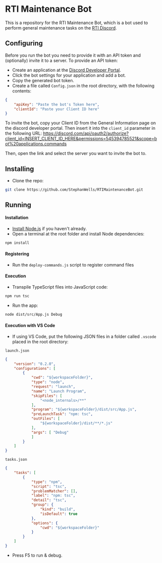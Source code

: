 # RTI Maintenance Bot
This is a repository for the RTI Maintenance Bot, which is a bot used to perform general maintenance tasks on the [RTI Discord](https://discord.gg/rti).

## Configuring
Before you run the bot you need to provide it with an API token and (optionally) invite it to a server.
To provide an API token:
  * Create an application at the [Discord Developer Portal](https://discord.com/developers/applications).
  * Click the bot settings for your application and add a bot.
  * Copy the generated bot token.
  * Create a file called `Config.json` in the root directory, with the following contents:
```json
{
    "apiKey": "Paste the bot's Token here",
    "clientId": "Paste your Client ID here"
}
```

To invite the bot, copy your Client ID from the General Information page on the discord developer portal.
Then insert it into the `client_id` parameter in the following URL:
https://discord.com/api/oauth2/authorize?client_id=INSERT_CLIENT_ID_HERE&permissions=545394785521&scope=bot%20applications.commands

Then, open the link and select the server you want to invite the bot to.

## Installing
* Clone the repo:
```bash
git clone https://github.com/StephanWells/RTIMaintenanceBot.git
```

## Running
#### Installation
* [Install Node.js](https://nodejs.org/en/download/) if you haven't already.
* Open a terminal at the root folder and install Node dependencies:
```bash
npm install
```

#### Registering
* Run the `deploy-commands.js` script to register command files

#### Execution
* Transpile TypeScript files into JavaScript code:
```bash
npm run tsc
```
* Run the app:
```bash
node dist/src/App.js Debug
```

#### Execution with VS Code
* If using VS Code, put the following JSON files in a folder called `.vscode` placed in the root directory:

`launch.json`

```json
{
    "version": "0.2.0",
    "configurations": [
        {
            "cwd": "${workspaceFolder}",
            "type": "node",
            "request": "launch",
            "name": "Launch Program",
            "skipFiles": [
                "<node_internals>/**"
            ],
            "program": "${workspaceFolder}/dist/src/App.js",
            "preLaunchTask": "npm: tsc",
            "outFiles": [
                "${workspaceFolder}/dist/**/*.js"
            ],
            "args": [ "Debug"
            ]
        }
    ]
}
```

`tasks.json`

```json
{
    "tasks": [
        {
            "type": "npm",
            "script": "tsc",
            "problemMatcher": [],
            "label": "npm: tsc",
            "detail": "tsc",
            "group": {
                "kind": "build",
                "isDefault": true
            },
            "options": {
                "cwd": "${workspaceFolder}"
            }
        }
    ]
}
```
* Press F5 to run & debug.